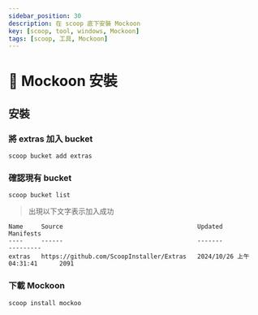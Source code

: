 ```yaml
---
sidebar_position: 30
description: 在 scoop 底下安裝 Mockoon 
key: [scoop, tool, windows, Mockoon]
tags: [scoop, 工具, Mockoon]
---
```


# 🥣 Mockoon 安裝

## 安裝

### 將 extras 加入 bucket

```shell
scoop bucket add extras
```

### 確認現有 bucket

```shell
scoop bucket list
```

> 出現以下文字表示加入成功

```shell
Name     Source                                     Updated                  Manifests
----     ------                                     -------                  ---------
extras   https://github.com/ScoopInstaller/Extras   2024/10/26 上午 04:31:41      2091
```

### 下載 Mockoon

```shell
scoop install mockoo
```
